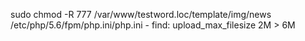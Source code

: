 sudo chmod -R 777 /var/www/testword.loc/template/img/news
/etc/php/5.6/fpm/php.ini/php.ini - find: upload_max_filesize 2M > 6M